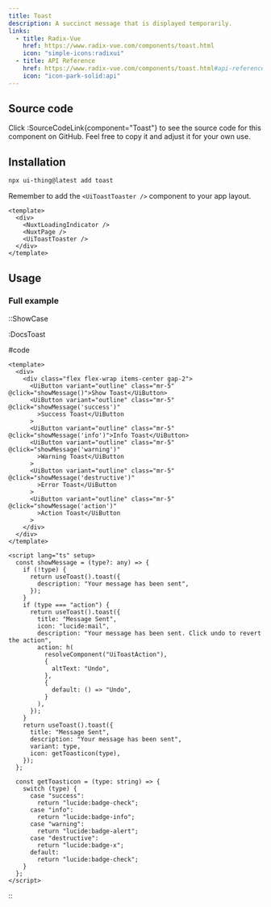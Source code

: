 ```yaml
---
title: Toast
description: A succinct message that is displayed temporarily.
links:
  - title: Radix-Vue
    href: https://www.radix-vue.com/components/toast.html
    icon: "simple-icons:radixui"
  - title: API Reference
    href: https://www.radix-vue.com/components/toast.html#api-reference
    icon: "icon-park-solid:api"
---
```


## Source code

Click :SourceCodeLink{component="Toast"} to see the source code for this component on GitHub. Feel free to copy it and adjust it for your own use.

## Installation

```bash
npx ui-thing@latest add toast
```

Remember to add the `<UiToastToaster />` component to your app layout.

```vue
<template>
  <div>
    <NuxtLoadingIndicator />
    <NuxtPage />
    <UiToastToaster />
  </div>
</template>
```

## Usage

### Full example

::ShowCase

:DocsToast

#code

<!-- automd:file src="../../app/components/content/Docs/Toast/DocsToast.vue" code lang="vue" -->

```vue [DocsToast.vue]
<template>
  <div>
    <div class="flex flex-wrap items-center gap-2">
      <UiButton variant="outline" class="mr-5" @click="showMessage()">Show Toast</UiButton>
      <UiButton variant="outline" class="mr-5" @click="showMessage('success')"
        >Success Toast</UiButton
      >
      <UiButton variant="outline" class="mr-5" @click="showMessage('info')">Info Toast</UiButton>
      <UiButton variant="outline" class="mr-5" @click="showMessage('warning')"
        >Warning Toast</UiButton
      >
      <UiButton variant="outline" class="mr-5" @click="showMessage('destructive')"
        >Error Toast</UiButton
      >
      <UiButton variant="outline" class="mr-5" @click="showMessage('action')"
        >Action Toast</UiButton
      >
    </div>
  </div>
</template>

<script lang="ts" setup>
  const showMessage = (type?: any) => {
    if (!type) {
      return useToast().toast({
        description: "Your message has been sent",
      });
    }
    if (type === "action") {
      return useToast().toast({
        title: "Message Sent",
        icon: "lucide:mail",
        description: "Your message has been sent. Click undo to revert the action",
        action: h(
          resolveComponent("UiToastAction"),
          {
            altText: "Undo",
          },
          {
            default: () => "Undo",
          }
        ),
      });
    }
    return useToast().toast({
      title: "Message Sent",
      description: "Your message has been sent",
      variant: type,
      icon: getToasticon(type),
    });
  };

  const getToasticon = (type: string) => {
    switch (type) {
      case "success":
        return "lucide:badge-check";
      case "info":
        return "lucide:badge-info";
      case "warning":
        return "lucide:badge-alert";
      case "destructive":
        return "lucide:badge-x";
      default:
        return "lucide:badge-check";
    }
  };
</script>

```

<!-- /automd -->

::
